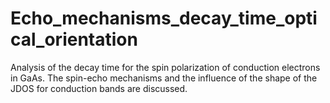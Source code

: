 # Echo_mechanisms_decay_time_optical_orientation
Analysis of the decay time for the spin polarization of conduction electrons in GaAs. The spin-echo mechanisms and the influence of the shape of the JDOS for conduction bands are discussed.
